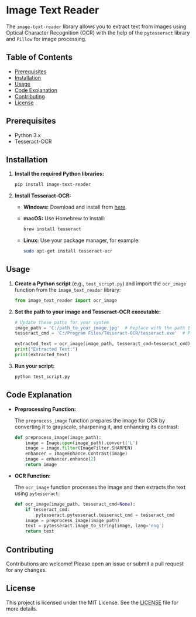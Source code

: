 # Image Text Reader

The `image-text-reader` library allows you to extract text from images using Optical Character Recognition (OCR) with the help of the `pytesseract` library and `Pillow` for image processing.

## Table of Contents

- [Prerequisites](#prerequisites)
- [Installation](#installation)
- [Usage](#usage)
- [Code Explanation](#code-explanation)
- [Contributing](#contributing)
- [License](#license)

## Prerequisites

- Python 3.x
- Tesseract-OCR

## Installation

1. **Install the required Python libraries:**

    ```bash
    pip install image-text-reader
    ```

2. **Install Tesseract-OCR:**
    - **Windows:** Download and install from [here](https://github.com/UB-Mannheim/tesseract/wiki).
    - **macOS:** Use Homebrew to install:

      ```bash
      brew install tesseract
      ```

    - **Linux:** Use your package manager, for example:

      ```bash
      sudo apt-get install tesseract-ocr
      ```

## Usage

1. **Create a Python script** (e.g., `test_script.py`) and import the `ocr_image` function from the `image_text_reader` library:

    ```python
    from image_text_reader import ocr_image
    ```

2. **Set the path to your image and Tesseract-OCR executable:**

    ```python
    # Update these paths for your system
    image_path = 'C:/path_to_your_image.jpg'  # Replace with the path to your test image
    tesseract_cmd = 'C:/Program Files/Tesseract-OCR/tesseract.exe'  # Path to Tesseract executable

    extracted_text = ocr_image(image_path, tesseract_cmd=tesseract_cmd)
    print("Extracted Text:")
    print(extracted_text)
    ```

3. **Run your script:**

    ```bash
    python test_script.py
    ```

## Code Explanation

- **Preprocessing Function:**

    The `preprocess_image` function prepares the image for OCR by converting it to grayscale, sharpening it, and enhancing its contrast:

    ```python
    def preprocess_image(image_path):
        image = Image.open(image_path).convert('L')
        image = image.filter(ImageFilter.SHARPEN)
        enhancer = ImageEnhance.Contrast(image)
        image = enhancer.enhance(2)
        return image
    ```

- **OCR Function:**

    The `ocr_image` function processes the image and then extracts the text using `pytesseract`:

    ```python
    def ocr_image(image_path, tesseract_cmd=None):
        if tesseract_cmd:
            pytesseract.pytesseract.tesseract_cmd = tesseract_cmd
        image = preprocess_image(image_path)
        text = pytesseract.image_to_string(image, lang='eng')
        return text
    ```

## Contributing

Contributions are welcome! Please open an issue or submit a pull request for any changes.

## License

This project is licensed under the MIT License. See the [LICENSE](LICENSE) file for more details.
